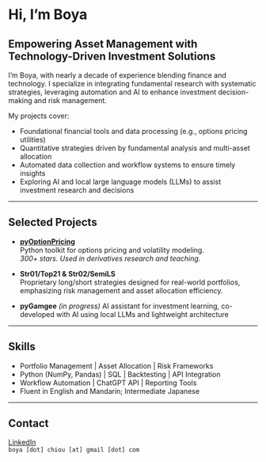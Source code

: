 # Hi, I’m Boya  
## Empowering Asset Management with Technology-Driven Investment Solutions

I’m Boya, with nearly a decade of experience blending finance and technology. I specialize in integrating fundamental research with systematic strategies, leveraging automation and AI to enhance investment decision-making and risk management.

My projects cover:

- Foundational financial tools and data processing (e.g., options pricing utilities)  
- Quantitative strategies driven by fundamental analysis and multi-asset allocation  
- Automated data collection and workflow systems to ensure timely insights  
- Exploring AI and local large language models (LLMs) to assist investment research and decisions  

---

## Selected Projects

- **[pyOptionPricing](https://github.com/boyac/pyOptionPricing)**  
  Python toolkit for options pricing and volatility modeling.  
  *300+ stars. Used in derivatives research and teaching.*

- **Str01/Top21 & Str02/SemiLS**  
  Proprietary long/short strategies designed for real-world portfolios, emphasizing risk management and asset allocation efficiency.

- **pyGamgee** *(in progress)*
  AI assistant for investment learning, co-developed with AI using local LLMs and lightweight architecture
---

## Skills

- Portfolio Management | Asset Allocation | Risk Frameworks  
- Python (NumPy, Pandas) | SQL | Backtesting | API Integration  
- Workflow Automation | ChatGPT API | Reporting Tools  
- Fluent in English and Mandarin; Intermediate Japanese

---

## Contact  
[LinkedIn](https://www.linkedin.com/in/bchiou)  
`boya [dot] chiou [at] gmail [dot] com`
